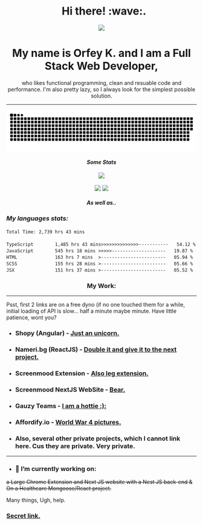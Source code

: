 <h1 align="center">&nbsp; Hi there!&nbsp;:wave:. </h1>

<p align="center"><img src="https://media.giphy.com/media/dzaUX7CAG0Ihi/giphy.gif" /></p>
<h1 align="center">My name is Orfey K. and I am a Full Stack Web Developer,</h1>
<p align="center">who likes functional programming, clean and resuable code and performance. I'm also pretty lazy, so I always look for the simplest possible solution.</p>

<hr/>

<div align="center">
<!--   <picture> -->
    <img align="center" alt="github-snake" src="https://raw.githubusercontent.com/sineastra/Sineastra/output/github-contribution-grid-snake-dark.svg" />
<!--   </picture> -->
</div>

<h4 align="center"><i>Some Stats</i></h4>

<p align="center"><img src="https://komarev.com/ghpvc/?username=sineastra"></img></p>

<div align="center">
  <img height="180em"  src="https://github-readme-streak-stats.herokuapp.com/?user=Sineastra&theme=gotham&hide_border=true" />
  <img height="180em" src="https://github-readme-stats.vercel.app/api?username=Sineastra&show_icons=true&theme=gotham&include_all_commits=true&count_private=true&show_icons=true"/>
</div>

<h4 align="center"><i>As well as..</i></h4>
<h3><i>My languages stats:</i></h3>

<!--START_SECTION:waka-->

```txt
Total Time: 2,739 hrs 43 mins

TypeScript        1,485 hrs 43 mins>>>>>>>>>>>>>>-----------   54.12 %
JavaScript        545 hrs 18 mins >>>>>--------------------   19.87 %
HTML              163 hrs 7 mins  >------------------------   05.94 %
SCSS              155 hrs 28 mins >------------------------   05.66 %
JSX               151 hrs 37 mins >------------------------   05.52 %
```

<!--END_SECTION:waka-->


<h3 align="center">My Work: </h3>

<hr>

Psst, first 2 links are on a free dyno (if no one touched them for a while, initial loading of API is slow... half a minute maybe minute. Have little patience, wont you?

- ### **Shopy (Angular)** - <a name="shopy" href="https://angular-bice-theta.vercel.app/">Just an unicorn.</a>

- ### **Nameri.bg (ReactJS)** - <a name="nameri.bg" href="https://nameri-bg.vercel.app">Double it and give it to the next project.</a>

- ### **Screenmood Extension** - <a name="ScreenmoodExtension" href="https://chrome.google.com/webstore/detail/screenmood-%E2%80%94-screen-captu/gneepehahiglangakfifnpdlppijdkck">Also leg extension.</a>

- ### **Screenmood NextJS WebSite** - <a name="Screenmood" href="https://app.screenmood.com">Bear.</a>

- ### **Gauzy Teams** - <a name="gauzyTeams" href="https://app.gauzy.team">I am a hottie :):</a>

- ### **Affordify.io** - <a name="affordify" href="https://affordify.io">World War 4 pictures.</a>

-  ### **Also, several other private projects, which I cannot link here. Cus they are private. Very private.**

<hr/>

-  <h3>🔭 I’m currently working on:
  ~~a Large Chrome Extension and Next JS website with a Nest JS back-end & On a Healthcare Mongoose/React project.~~ 

  Many things, Ugh, help.
  
### <a name="dangerous" href="https://8wtr.short.gy/FYwbuF">Secret link.</a>
